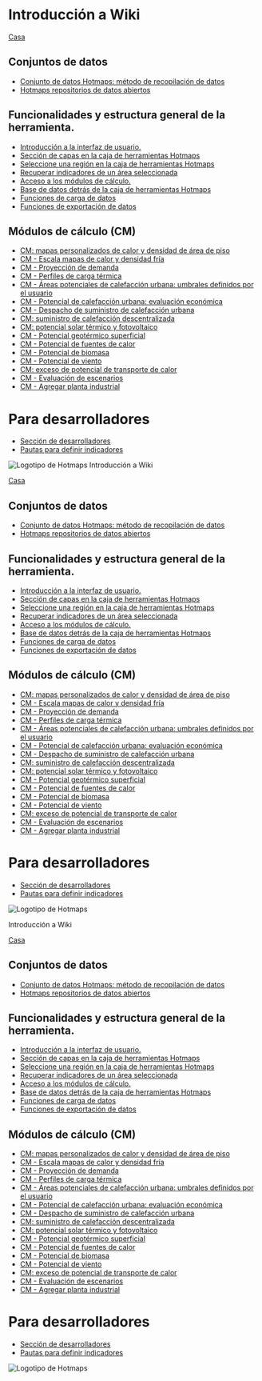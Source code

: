 <h1> Introducción a Wiki </h1><p> <a href="Home">Casa</a> </p><h2> Conjuntos de datos </h2><ul><li> <a href="en-Hotmaps-data-set-method-of-data-collection">Conjunto de datos Hotmaps: método de recopilación de datos</a> </li><li> <a href="en-Hotmaps-open-data-repositories">Hotmaps repositorios de datos abiertos</a> </li></ul><h2> Funcionalidades y estructura general de la herramienta. </h2><ul><li> <a href="en-Introduction-to-user-interface">Introducción a la interfaz de usuario.</a> </li><li> <a href="en-Layers-section-in-the-Hotmaps-toolbox">Sección de capas en la caja de herramientas Hotmaps</a> </li><li> <a href="en-Select-a-region-in-the-Hotmaps-toolbox">Seleccione una región en la caja de herramientas Hotmaps</a> </li><li> <a href="en-Retrieve-indicators-of-a-selected-area">Recuperar indicadores de un área seleccionada</a> </li><li> <a href="en-Access-to-calculation-modules">Acceso a los módulos de cálculo.</a> </li><li> <a href="en-Database-behind-the-Hotmaps-toolbox">Base de datos detrás de la caja de herramientas Hotmaps</a> </li><li> <a href="en-Data-upload-functionalities">Funciones de carga de datos</a> </li><li> <a href="en-Data-export-functionalities">Funciones de exportación de datos</a> </li></ul><h2> Módulos de cálculo (CM) </h2><ul><li> <a href="en-CM-Customized-heat-and-floor-area-density-maps">CM: mapas personalizados de calor y densidad de área de piso</a> </li><li> <a href="en-CM-Scale-heat-and-cool-density-maps">CM - Escala mapas de calor y densidad fría</a> </li><li> <a href="en-CM-Demand-projection">CM - Proyección de demanda</a> </li><li> <a href="en-CM-Heat-load-profiles">CM - Perfiles de carga térmica</a> </li><li> <a href="en-CM-District-heating-potential-areas-user-defined-thresholds">CM - Áreas potenciales de calefacción urbana: umbrales definidos por el usuario</a> </li><li> <a href="en-CM-District-heating-potential-economic-assessment">CM - Potencial de calefacción urbana: evaluación económica</a> </li><li> <a href="en-CM-District-heating-supply-dispatch">CM - Despacho de suministro de calefacción urbana</a> </li><li> <a href="en-CM-Decentral-heating-supply">CM: suministro de calefacción descentralizada</a> </li><li> <a href="en-CM-Solar-thermal-and-PV-potential">CM: potencial solar térmico y fotovoltaico</a> </li><li> <a href="en-CM-Shallow-geothermal-potential">CM - Potencial geotérmico superficial</a> </li><li> <a href="en-CM-Heat-source-potential">CM - Potencial de fuentes de calor</a> </li><li> <a href="en-CM-Biomass-potential">CM - Potencial de biomasa</a> </li><li> <a href="en-CM-Wind-potential">CM - Potencial de viento</a> </li><li> <a href="en-CM-Excess-heat-transport-potential">CM: exceso de potencial de transporte de calor</a> </li><li> <a href="en-CM-Scenario-assessment">CM - Evaluación de escenarios</a> </li><li> <a href="en-CM-Add-industry-plant">CM - Agregar planta industrial</a> </li></ul><h1> Para desarrolladores </h1><ul><li> <a href="en-Developers">Sección de desarrolladores</a> </li><li> <a href="en-Guidelines-for-defining-indicators">Pautas para definir indicadores</a> </li></ul><p><img alt="Logotipo de Hotmaps" src="https://www.hotmaps-project.eu/wp-content/uploads/2017/02/logo.svg"/></p1> Introducción a Wiki </h1><p> <a href="Home">Casa</a> </p><h2> Conjuntos de datos </h2><ul><li> <a href="en-Hotmaps-data-set-method-of-data-collection">Conjunto de datos Hotmaps: método de recopilación de datos</a> </li><li> <a href="en-Hotmaps-open-data-repositories">Hotmaps repositorios de datos abiertos</a> </li></ul><h2> Funcionalidades y estructura general de la herramienta. </h2><ul><li> <a href="en-Introduction-to-user-interface">Introducción a la interfaz de usuario.</a> </li><li> <a href="en-Layers-section-in-the-Hotmaps-toolbox">Sección de capas en la caja de herramientas Hotmaps</a> </li><li> <a href="en-Select-a-region-in-the-Hotmaps-toolbox">Seleccione una región en la caja de herramientas Hotmaps</a> </li><li> <a href="en-Retrieve-indicators-of-a-selected-area">Recuperar indicadores de un área seleccionada</a> </li><li> <a href="en-Access-to-calculation-modules">Acceso a los módulos de cálculo.</a> </li><li> <a href="en-Database-behind-the-Hotmaps-toolbox">Base de datos detrás de la caja de herramientas Hotmaps</a> </li><li> <a href="en-Data-upload-functionalities">Funciones de carga de datos</a> </li><li> <a href="en-Data-export-functionalities">Funciones de exportación de datos</a> </li></ul><h2> Módulos de cálculo (CM) </h2><ul><li> <a href="en-CM-Customized-heat-and-floor-area-density-maps">CM: mapas personalizados de calor y densidad de área de piso</a> </li><li> <a href="en-CM-Scale-heat-and-cool-density-maps">CM - Escala mapas de calor y densidad fría</a> </li><li> <a href="en-CM-Demand-projection">CM - Proyección de demanda</a> </li><li> <a href="en-CM-Heat-load-profiles">CM - Perfiles de carga térmica</a> </li><li> <a href="en-CM-District-heating-potential-areas-user-defined-thresholds">CM - Áreas potenciales de calefacción urbana: umbrales definidos por el usuario</a> </li><li> <a href="en-CM-District-heating-potential-economic-assessment">CM - Potencial de calefacción urbana: evaluación económica</a> </li><li> <a href="en-CM-District-heating-supply-dispatch">CM - Despacho de suministro de calefacción urbana</a> </li><li> <a href="en-CM-Decentral-heating-supply">CM: suministro de calefacción descentralizada</a> </li><li> <a href="en-CM-Solar-thermal-and-PV-potential">CM: potencial solar térmico y fotovoltaico</a> </li><li> <a href="en-CM-Shallow-geothermal-potential">CM - Potencial geotérmico superficial</a> </li><li> <a href="en-CM-Heat-source-potential">CM - Potencial de fuentes de calor</a> </li><li> <a href="en-CM-Biomass-potential">CM - Potencial de biomasa</a> </li><li> <a href="en-CM-Wind-potential">CM - Potencial de viento</a> </li><li> <a href="en-CM-Excess-heat-transport-potential">CM: exceso de potencial de transporte de calor</a> </li><li> <a href="en-CM-Scenario-assessment">CM - Evaluación de escenarios</a> </li><li> <a href="en-CM-Add-industry-plant">CM - Agregar planta industrial</a> </li></ul><h1> Para desarrolladores </h1><ul><li> <a href="en-Developers">Sección de desarrolladores</a> </li><li> <a href="en-Guidelines-for-defining-indicators">Pautas para definir indicadores</a> </li></ul><p><img alt="Logotipo de Hotmaps" src="https://www.hotmaps-project.eu/wp-content/uploads/2017/02/logo.svg"/></p> Introducción a Wiki </h1><p> <a href="Home">Casa</a> </p><h2> Conjuntos de datos </h2><ul><li> <a href="en-Hotmaps-data-set-method-of-data-collection">Conjunto de datos Hotmaps: método de recopilación de datos</a> </li><li> <a href="en-Hotmaps-open-data-repositories">Hotmaps repositorios de datos abiertos</a> </li></ul><h2> Funcionalidades y estructura general de la herramienta. </h2><ul><li> <a href="en-Introduction-to-user-interface">Introducción a la interfaz de usuario.</a> </li><li> <a href="en-Layers-section-in-the-Hotmaps-toolbox">Sección de capas en la caja de herramientas Hotmaps</a> </li><li> <a href="en-Select-a-region-in-the-Hotmaps-toolbox">Seleccione una región en la caja de herramientas Hotmaps</a> </li><li> <a href="en-Retrieve-indicators-of-a-selected-area">Recuperar indicadores de un área seleccionada</a> </li><li> <a href="en-Access-to-calculation-modules">Acceso a los módulos de cálculo.</a> </li><li> <a href="en-Database-behind-the-Hotmaps-toolbox">Base de datos detrás de la caja de herramientas Hotmaps</a> </li><li> <a href="en-Data-upload-functionalities">Funciones de carga de datos</a> </li><li> <a href="en-Data-export-functionalities">Funciones de exportación de datos</a> </li></ul><h2> Módulos de cálculo (CM) </h2><ul><li> <a href="en-CM-Customized-heat-and-floor-area-density-maps">CM: mapas personalizados de calor y densidad de área de piso</a> </li><li> <a href="en-CM-Scale-heat-and-cool-density-maps">CM - Escala mapas de calor y densidad fría</a> </li><li> <a href="en-CM-Demand-projection">CM - Proyección de demanda</a> </li><li> <a href="en-CM-Heat-load-profiles">CM - Perfiles de carga térmica</a> </li><li> <a href="en-CM-District-heating-potential-areas-user-defined-thresholds">CM - Áreas potenciales de calefacción urbana: umbrales definidos por el usuario</a> </li><li> <a href="en-CM-District-heating-potential-economic-assessment">CM - Potencial de calefacción urbana: evaluación económica</a> </li><li> <a href="en-CM-District-heating-supply-dispatch">CM - Despacho de suministro de calefacción urbana</a> </li><li> <a href="en-CM-Decentral-heating-supply">CM: suministro de calefacción descentralizada</a> </li><li> <a href="en-CM-Solar-thermal-and-PV-potential">CM: potencial solar térmico y fotovoltaico</a> </li><li> <a href="en-CM-Shallow-geothermal-potential">CM - Potencial geotérmico superficial</a> </li><li> <a href="en-CM-Heat-source-potential">CM - Potencial de fuentes de calor</a> </li><li> <a href="en-CM-Biomass-potential">CM - Potencial de biomasa</a> </li><li> <a href="en-CM-Wind-potential">CM - Potencial de viento</a> </li><li> <a href="en-CM-Excess-heat-transport-potential">CM: exceso de potencial de transporte de calor</a> </li><li> <a href="en-CM-Scenario-assessment">CM - Evaluación de escenarios</a> </li><li> <a href="en-CM-Add-industry-plant">CM - Agregar planta industrial</a> </li></ul><h1> Para desarrolladores </h1><ul><li> <a href="en-Developers">Sección de desarrolladores</a> </li><li> <a href="en-Guidelines-for-defining-indicators">Pautas para definir indicadores</a> </li></ul><p><img alt="Logotipo de Hotmaps" src="https://www.hotmaps-project.eu/wp-content/uploads/2017/02/logo.svg"/></p>
